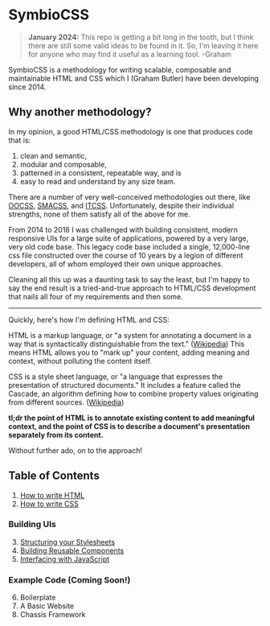 # SymbioCSS

> **January 2024:** This repo is getting a bit long in the tooth, but I think there are still some valid ideas to be found in it. So, I'm leaving it here for anyone who may find it useful as a learning tool. -Graham

SymbioCSS is a methodology for writing scalable, composable and maintainable HTML and CSS which I (Graham Butler) have been developing since 2014.

## Why another methodology?
In my opinion, a good HTML/CSS methodology is one that produces code that is:

1. clean and semantic,
2. modular and composable,
3. patterned in a consistent, repeatable way, and is
4. easy to read and understand by any size team.

There are a number of very well-conceived methodologies out there, like [OOCSS](https://github.com/stubbornella/oocss/wiki), [SMACSS](https://smacss.com/), and [ITCSS](http://itcss.io/). Unfortunately, despite their individual strengths, none of them satisfy all of the above for me.

From 2014 to 2018 I was challenged with building consistent, modern responsive UIs for a large suite of applications, powered by a very large, very old code base. This legacy code base included a single, 12,000-line css file constructed over the course of 10 years by a legion of different developers, all of whom employed their own unique approaches.

Cleaning all this up was a daunting task to say the least, but I'm happy to say the end result is a tried-and-true approach to HTML/CSS development that nails all four of my requirements and then some.

---

Quickly, here's how I'm defining HTML and CSS:

HTML is a markup language, or "a system for annotating a document in a way that is syntactically distinguishable from the text." ([Wikipedia](https://en.wikipedia.org/wiki/Markup_language)) This means HTML allows you to "mark up" your content, adding meaning and context, without polluting the content itself.

CSS is a style sheet language, or "a language that expresses the presentation of structured documents." It includes a feature called the Cascade, an algorithm defining how to combine property values originating from different sources. ([Wikipedia](https://en.wikipedia.org/wiki/Style_sheet_language))

**tl;dr the point of HTML is to annotate existing content to add meaningful context, and the point of CSS is to describe a document's presentation separately from its content.**

Without further ado, on to the approach!

## Table of Contents

1. [How to write HTML](./01_html.md)
2. [How to write CSS](./02_css.md)

### Building UIs
3. [Structuring your Stylesheets](./03_structuring-your-style-sheets.md)
4. [Building Reusable Components](./04_building-reusable-components.md)
5. [Interfacing with JavaScript](./05_interfacing-with-javascript.md)

### Example Code (Coming Soon!)
6. Boilerplate
7. A Basic Website
8. Chassis Framework
